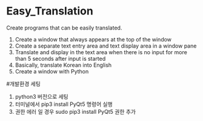 # Easy_Translation
Create programs that can be easily translated.

1. Create a window that always appears at the top of the window
2. Create a separate text entry area and text display area in a window pane
3. Translate and display in the text area when there is no input for more than 5 seconds after input is started
4. Basically, translate Korean into English
5. Create a window with Python


#개발환경 세팅
1. python3 버전으로 세팅
2. 터미널에서 pip3 install PyQt5 명령어 실행
3. 권한 에러 일 경우 sudo pip3 install PyQt5 권한 추가
